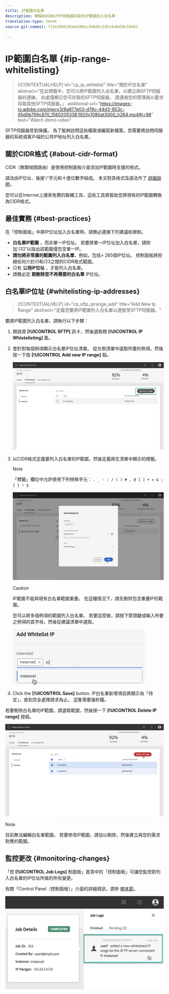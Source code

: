 ```yaml
---
title: IP範圍白名單
description: 瞭解如何為SFTP伺服器存取的IP範圍加入白名單
translation-type: tm+mt
source-git-commit: f22e356b283ee2601c948d5c1d514a9a59c58451

---
```



# IP範圍白名單 {#ip-range-whitelisting}

>[!CONTEXTUALHELP]
>id=&quot;cp_ip_whitelist&quot;
>title=&quot;關於IP白名單&quot;
>abstract=&quot;在此標籤中，您可以將IP範圍列入白名單，以建立與SFTP伺服器的連線。 此處僅顯示您可存取的SFTP伺服器。 請連絡您的管理員以要求存取其他SFTP伺服器。」
>additional-url=&quot;https://images-tv.adobe.com/mpcv3/8a977e03-d76c-44d3-853c-95d0b799c870_1560205338.1920x1080at3000_h264.mp4#t=98&quot; text=&quot;Watch demo video&quot;

SFTP伺服器受到保護。 為了能夠訪問這些檔案或編寫新檔案，您需要將訪問伺服器的系統或客戶端的公共IP地址列入白名單。

## 關於CIDR格式 {#about-cidr-format}

CIDR（無類域間路由）是使用控制面板介面添加IP範圍時支援的格式。

語法由IP位址、後接&#39;/&#39;字元和十進位數字組成。 本文對其格式及語法作了 [詳細說明](https://whatismyipaddress.com/cidr)。

您可以在Internet上搜索免費的聯機工具，這些工具將幫助您將現有的IP範圍轉換為CIDR格式。

## 最佳實務 {#best-practices}

在「控制面板」中將IP位址加入白名單時，請務必遵循下列建議和限制。

* **白名單IP範圍** ，而非單一IP位址。 若要將單一IP位址加入白名單，請附加&#39;/32&#39;以指出該範圍僅包含單一IP。
* **請勿將非常廣的範圍列入白名單**，例如，包括> 265個IP位址。 控制面板將拒絕任何介於/0和/23之間的CIDR格式範圍。
* 只有 **公用IP位址** ，才能列入白名單。
* 請務必定 **期刪除您不再需要的白名單** IP位址。

## 白名單IP位址 {#whitelisting-ip-addresses}

>[!CONTEXTUALHELP]
>id=&quot;cp_sftp_iprange_add&quot;
>title=&quot;Add New Ip Range&quot;
>abstract=&quot;定義您要將IP範圍列入白名單以連接至SFTP伺服器。&quot;

要將IP範圍列入白名單，請執行以下步驟：

1. 開啟資 **[!UICONTROL SFTP]** 訊卡，然後選取標 **[!UICONTROL IP Whistelisting]** 簽。
1. 會針對每個例項顯示白名單IP位址清單。 從左側清單中選取所要的例項，然後按一下按 **[!UICONTROL Add new IP range]** 鈕。

   ![](assets/control_panel_add_range.png)

1. 以CIDR格式定義要列入白名單的IP範圍，然後定義將在清單中顯示的標籤。

   >[!NOTE]
   >
   >「標籤」欄位中允許使用下列特殊字元：
   > `. _ - : / ( ) # , @ [ ] + = & ; { } ! $`

   ![](assets/control_panel_add_range2.png)

   >[!CAUTION]
   >
   >IP範圍不能與現有白名單範圍重疊。 在這種情況下，請先刪除包含重疊IP的範圍。
   >
   >您可以將多個例項的範圍列入白名單。 若要這麼做，請按下箭頭鍵或輸入所要之例項的首字母，然後從建議清單中選取。

   ![](assets/control_panel_add_range3.png)

1. Click the **[!UICONTROL Save]** button. IP白名單新增項目將顯示為「待定」，直到完全處理請求為止。 這隻需要幾秒鐘。

若要刪除白名單的IP範圍，請選取範圍，然後按一下 **[!UICONTROL Delete IP range]** 按鈕。

![](assets/control_panel_delete_range2.png)

>[!NOTE]
>
>目前無法編輯白名單範圍。 若要修改IP範圍，請加以刪除，然後建立與您的需求對應的範圍。

## 監控更改 {#monitoring-changes}

「控 **[!UICONTROL Job Logs]** 制面板」首頁中的「控制面板」可讓您監控對列入白名單的IP位址所做的所有變更。

有關「Control Panel（控制面板）」介面的詳細資訊，請參 [閱本節](../../discover/using/discovering-the-interface.md)。

![](assets/control_panel_ip_log.png)
